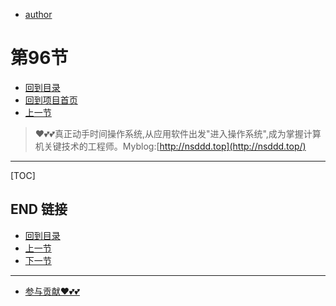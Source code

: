 + [author](https://github.com/3293172751)
# 第96节
+ [回到目录](../README.md)
+ [回到项目首页](../../README.md)
+ [上一节](95.md)
> ❤️💕💕真正动手时间操作系统,从应用软件出发"进入操作系统",成为掌握计算机关键技术的工程师。Myblog:[http://nsddd.top](http://nsddd.top/)
---
[TOC]





## END 链接
+ [回到目录](../README.md)
+ [上一节](95.md)
+ [下一节](97.md)
---
+ [参与贡献❤️💕💕](https://github.com/3293172751/Block_Chain/blob/master/Git/git-contributor.md)